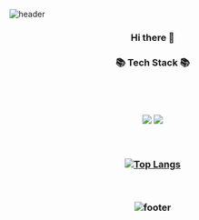 ![header](https://capsule-render.vercel.app/api?type=waving&color=FF6699&height=250&section=header&text=joniee%20joniee&fontSize=80&fontAlign=50&fontColor=FFFFFF)
<p align="center"></p>   
<h3 align="center"> Hi there 👋 
<p align="center"></p>   
<h3 align="center">📚 Tech Stack 📚        
<br/><br/>
<p align="center">
<br/><br/>
<a href="" target="_blank"><img src="https://img.shields.io/badge/Java%20-007396.svg?&style=flat-square&logo=java&logoColor=white"/></a>
<a href="" target="_blank"><img src="https://img.shields.io/badge/oracle-F80000?style=flat-square&logo=oracle&logoColor=white"></a>
</p>  

   <br/><br/>
  [![Top Langs](https://github-readme-stats.vercel.app/api/top-langs/?username=jonieejoniee&langs_count=6&layout=compact)](https://github.com/anuraghazra/github-readme-stats)   
    <br/><br/>



![footer](https://capsule-render.vercel.app/api?type=waving&color=FF6699&height=200&section=footer&text=%20&fontSize=90)
